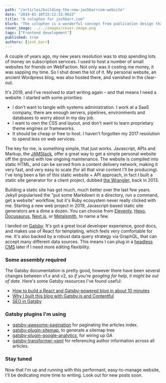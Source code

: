 ```yaml
---
path: "/articles/building-the-new-joshbarrcom-website"
date: "2019-01-10T15:12:33.962Z"
title: "A colophon for joshbarr.com"
blurb: "The colophon is a wonderful concept from publication design that's found its way to the internet. This is my website's colophon – giving details of its authorship and printing."
cover_image: ../../images/cover-image.png
tags: ["Frontend development"]
published: true
authors: [josh_barr]
---
```


A couple of years ago, my new years resolution was to stop spending lots of money on subscription services. I used to host a number of small websites for friends on WebFaction. Not only was it costing me money, it was sapping my time. So I shut down the lot of it. My personal website, an ancient Wordpress blog, was also hosted there, and vanished in the clear-out. 

It's 2019, and I've resolved to start writing again – and that means I need a website. I started with some priorities:

* I don't want to tangle with systems administration. I work at a SaaS company, there are enough servers, pipelines, environments and databases to worry about in my day job. 
* I want to own the CSS and layout, and don't want to learn proprietary theme engines or frameworks. 
* It should be cheap or free to host. I haven't forgotten my 2017 resolution to spend less on web services.

The key for me, is something simple, that just works. Javascript, APIs and Markup, the [JAMStack](https://jamstack.org), offer a great way to get a simple personal website off the ground with low ongoing maintenance. The website is compiled into static HTML, and can be served from a content delivery network, making it very fast, and very easy to scale (for all that viral content I'll be producing). I've long been a fan of this static website + API approach, in fact I built a static site generator for a client project, dubbed [the Wrangler](https://github.com/springload/Wrangler.py), back in 2013.

Building a static site has got much, much better over the last few years. Jekyll popularised the "put some Markdown in a directory, run a command, get a website" workflow, but it's Ruby ecosystem never really clicked with me. Starting a new web project in 2019, Javascript-based static site generators are a dime a dozen. You can choose from [Eleventy](https://www.11ty.io/), [Hexo](https://hexo.io/), [Docusaurus](https://docusaurus.io), [Next.js](https://nextjs.org), or [Metalsmith](https://metalsmith.io/), to name a few.

I landed on [Gatsby](https://www.gatsbyjs.org/). It's got a great local developer experience, good docs, and makes use of React for templating, which feels very comfortable for me. It's also backed by a robust data query strategy via GraphQL, that can accept many different data sources. This means I can plug in a [headless CMS](https://contentful.com) later if I need more editing flexibility. 

### Some assembly required

The Gatsby documentation is pretty good, however there have been several changes between v1.x and v2, so _if you're googling for help, it might be out of date_. Here's some Gatsby resources I've found useful:

* [How to build a React and Gatsby-powered blog in about 10 minutes](https://medium.freecodecamp.org/how-to-build-a-react-and-gatsby-powered-blog-in-about-10-minutes-625c35c06481)
* [Why I built this blog with Gatsby.js and Contentful](https://www.halfelectronic.com/post/why-i-built-this-blog-with-gatsby-and-contentful/)
* [SEO in Gatsby](https://reactgo.com/gatsby-advanced-blog-tutorial/#seo-in-gatsby)

### Gatsby plugins I'm using
* [gatsby-awesome-pagination](https://github.com/GatsbyCentral/gatsby-awesome-pagination) for paginating the articles index. 
* [gatsby-plugin-sitemap](https://www.npmjs.com/package/gatsby-plugin-sitemap), to generate a sitemap tree
* [gatsby-plugin-google-analytics](https://www.gatsbyjs.org/packages/gatsby-plugin-google-analytics/), for wiring up GA
* [gatsby-transformer-yaml](https://www.npmjs.com/package/gatsby-transformer-yaml) for referencing author information across all articles.


### Stay tuned 

Now that I'm up and running with this performant, easy-to-manage website, I'll be dedicating more time to writing. Look out for new posts soon.
